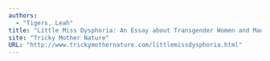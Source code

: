 ```yaml
---
authors:
  - "Tigers, Leah"
title: "Little Miss Dysphoria: An Essay about Transgender Women and Madness"
site: "Tricky Mother Nature"
URL: "http://www.trickymothernature.com/littlemissdysphoria.html"
---
```

